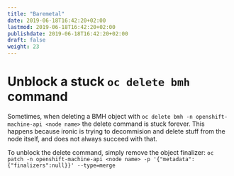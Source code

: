 ```yaml
---
title: "Baremetal"
date: 2019-06-18T16:42:20+02:00
lastmod: 2019-06-18T16:42:20+02:00
publishdate: 2019-06-18T16:42:20+02:00
draft: false
weight: 23
---
```


# Unblock a stuck `oc delete bmh` command

Sometimes, when deleting a BMH object with `oc delete bmh -n openshift-machine-api <node name>`
the delete command is stuck forever.
This happens because ironic is trying to decommision and delete stuff from the node itself, and does not always succeed with that.

To unblock the delete command, simply remove the object finalizer:
`oc patch -n openshift-machine-api <node name> -p '{"metadata":{"finalizers":null}}' --type=merge`
